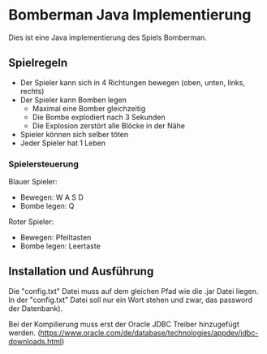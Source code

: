 # Bomberman Java Implementierung 
Dies ist eine Java implementierung des Spiels Bomberman. 

## Spielregeln
- Der Spieler kann sich in 4 Richtungen bewegen (oben, unten, links, rechts)
- Der Spieler kann Bomben legen 
  - Maximal eine Bomber gleichzeitig 
  - Die Bombe explodiert nach 3 Sekunden
  - Die Explosion zerstört alle Blöcke in der Nähe
- Spieler können sich selber töten
- Jeder Spieler hat 1 Leben

### Spielersteuerung
Blauer Spieler: 
- Bewegen: W A S D
- Bombe legen: Q

Roter Spieler:
- Bewegen: Pfeiltasten
- Bombe legen: Leertaste

## Installation und Ausführung
Die "config.txt" Datei muss auf dem gleichen Pfad wie die .jar Datei liegen.
In der "config.txt" Datei soll nur ein Wort stehen und zwar, das password der Datenbank).

Bei der Kompilierung muss erst der Oracle JDBC Treiber hinzugefügt werden. (https://www.oracle.com/de/database/technologies/appdev/jdbc-downloads.html)
